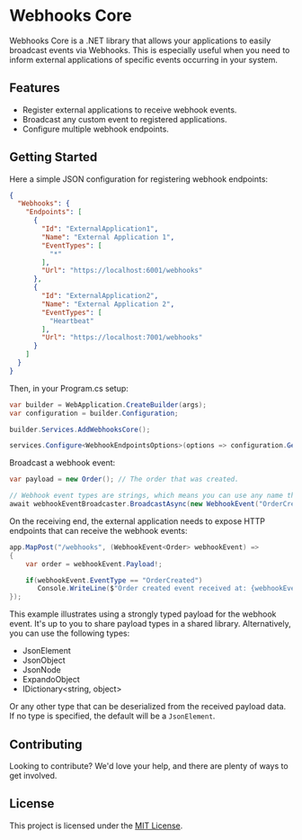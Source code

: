 # Webhooks Core
Webhooks Core is a .NET library that allows your applications to easily broadcast events via Webhooks. This is especially useful when you need to inform external applications of specific events occurring in your system.

## Features

* Register external applications to receive webhook events.
* Broadcast any custom event to registered applications.
* Configure multiple webhook endpoints.

## Getting Started

Here a simple JSON configuration for registering webhook endpoints:

```json
{
  "Webhooks": {
    "Endpoints": [
      {
        "Id": "ExternalApplication1",
        "Name": "External Application 1",
        "EventTypes": [
          "*"
        ],
        "Url": "https://localhost:6001/webhooks"
      },
      {
        "Id": "ExternalApplication2",
        "Name": "External Application 2",
        "EventTypes": [
          "Heartbeat"
        ],
        "Url": "https://localhost:7001/webhooks"
      }
    ]
  }
}
```

Then, in your Program.cs setup:

```csharp
var builder = WebApplication.CreateBuilder(args);
var configuration = builder.Configuration;

builder.Services.AddWebhooksCore();

services.Configure<WebhookEndpointsOptions>(options => configuration.GetSection("Webhooks").Bind(options));
```

Broadcast a webhook event:

```csharp
var payload = new Order(); // The order that was created.

// Webhook event types are strings, which means you can use any name that you want, such as "OrderCreated"
await webhookEventBroadcaster.BroadcastAsync(new WebhookEvent("OrderCreated", payload));
```

On the receiving end, the external application needs to expose HTTP endpoints that can receive the webhook events:

```csharp
app.MapPost("/webhooks", (WebhookEvent<Order> webhookEvent) =>
{
    var order = webhookEvent.Payload!;

    if(webhookEvent.EventType == "OrderCreated")
       Console.WriteLine($"Order created event received at: {webhookEvent.Timestamp}");
});
```

This example illustrates using a strongly typed payload for the webhook event.
It's up to you to share payload types in a shared library.
Alternatively, you can use the following types: 

- JsonElement
- JsonObject
- JsonNode
- ExpandoObject
- IDictionary<string, object>

Or any other type that can be deserialized from the received payload data.
If no type is specified, the default will be a `JsonElement`.

## Contributing

Looking to contribute? We'd love your help, and there are plenty of ways to get involved.

## License

This project is licensed under the [MIT License](https://github.com/sfmskywalker/webhooks-core/blob/main/LICENSE).